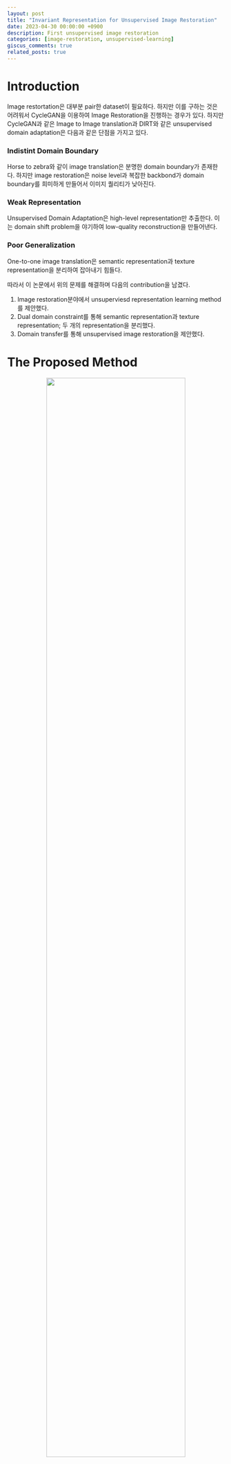```yaml
---
layout: post
title: "Invariant Representation for Unsupervised Image Restoration"
date: 2023-04-30 00:00:00 +0900
description: First unsupervised image restoration
categories: [image-restoration, unsupervised-learning]
giscus_comments: true
related_posts: true
---
```


# Introduction

Image restortation은 대부분 pair한 dataset이 필요하다. 하지만 이를 구하는 것은 어려워서 CycleGAN을 이용하여 Image Restoration을 진행하는 경우가 있다. 하지만 CycleGAN과 같은 Image to Image translation과 DIRT와 같은 unsupervised domain adaptation은 다음과 같은 단점을 가지고 있다.

### Indistint Domain Boundary

Horse to zebra와 같이 image translation은 분명한 domain boundary가 존재한다. 하지만 image restoration은 noise level과 복잡한 backbond가 domain boundary를 희미하게 만들어서 이미지 퀄리티가 낮아진다.

### Weak Representation

Unsupervised Domain Adaptation은 high-level representation만 추출한다. 이는 domain shift problem을 야기하여 low-quality reconstruction을 만들어낸다.

### Poor Generalization

One-to-one image translation은 semantic representation과 texture representation을 분리하여 잡아내기 힘들다.

따라서 이 논문에서 위의 문제를 해결하며 다음의 contribution을 남겼다.

1. Image restoration분야에서 unsuperviesd representation learning method를 제안했다.
2. Dual domain constraint를 통해 semantic representation과 texture representation; 두 개의 representation을 분리했다.
3. Domain transfer를 통해 unsupervised image restoration을 제안했다.

# The Proposed Method

<p align="center">
    <img src="/assets/post/image/unsupervised-image-restoration/Untitled.png" width="80%">
</p>

먼저 문제에 대한 정의를 하겠다. $$\mathcal{X}$$를 Noisy Image Domain, $$\mathcal{Y}$$를 Clean Image Domain이라고 하겠다. Encoder는 각각의 도메인을 같은 vector space인 shared-latent space $$\mathcal{Z}$$로 projection 시킨다. 따라서 vector space에 대하여 다음의 식이 성립한다.

$$
z=E_\mathcal{X}(x)=E_\mathcal{Y}(y)
$$

Generator는 shared-latent space $$\mathcal{Z}$$에서 image를 만들어낸다. 따라서 다음과 같은 식이 성립한다.

$$
x=G_\mathcal{X}(z),y=G_\mathcal{Y}(z)
$$

이 때 각각의 도메인에대해 Encoder와 Generator는 $$\{E_\mathcal{X}, G_\mathcal{X}\}, \{E_\mathcal{Y}, G_\mathcal{Y}\}$$ 각각 존재한다. 각각의 encoder가 shared-latent space $$\mathcal{Z}$$로 projection을 시킨다고 하더라도 각각의 latent vector는 다르다. 따라서 latent vector를 구분하여 적어주겠다.

$$
z_\mathcal{X}=E_\mathcal{X}(x), z_\mathcal{Y}=E_\mathcal{Y}(y)
$$

따라서 우리가 하고싶어하는 Image restoration과정은 다음과 같다.

$$
F^{\mathcal{X}\rightarrow\mathcal{Y}}(x)=G_\mathcal{Y}(z_\mathcal{X})
$$

## Discrete Representation Learning

먼저 one-to-one image translation의 poor generalization 문제를 해결하기 위해 semantic representation과 texture(noise) representation을 분리시켜야한다. 따라서 저자는 다음 4가지의 방법론을 제시했다.

1. Detangling Representation
2. Forward Cross Translation
3. Backward Cross Reconstruction
4. Adversarial Domain Adaptation

### Detangling Representation

<p align="center">
    <img src="/assets/post/image/unsupervised-image-restoration/Untitled%201.png" width="80%">
</p>

먼저 extra noise encoder($$E_\mathcal{X}^N$$)을 도입을 한다. $$E_\mathcal{X}^N$$은 noise를 나타내는 texture latent vector를 뽑아내는 역할로 이를 도입해서 semantic representation과 texture representation을 분리했다. 이를 통해 $$z_\mathcal{X}$와 $$z_\mathcal{Y}$$는 같은 distribution을 가지게 된다. 만약 noise image를 self-reconstruction하려면 $$x=G_\mathcal{X}(z_\mathcal{X}, z_\mathcal{X}^N)$$$을 통하여 같이 reconstruction하면 된다.

### Forward Cross Translation

CycleGAN처럼 noise image에서 clean image 변환과 clean image에서 noise이미지의 변환이 되어야한다. 따라서 다음과 같은 방법으로 이미지 변환을 한다. 이 때 $$\mathcal{Y}$$에 $$\mathcal{X}$$의 noise를 추가하기 위해 $$z_\mathcal{X}^N$$를 이용한다.

1. Noise image → clean image: $$\tilde{x}^{\mathcal{X}\rightarrow\mathcal{Y}} =G_\mathcal{Y}(z_\mathcal{X})$$
2. Clean image → noise image: $$\tilde{y}^{\mathcal{Y}\rightarrow\mathcal{X}} =G_\mathcal{X}(z_\mathcal{Y}\oplus z_\mathcal{X}^N)$$

### Backward Cross Translation

Forward cross translation을 했으니 backward cross translation을 할 수 있다. 이 때 $$\mathcal{X}$$에 $$\mathcal{Y}$$의 noise를 추가하기 위해 $$E_\mathcal{X}^N(\tilde{y}^{\mathcal{Y}\rightarrow\mathcal{X}})$$$를 이용한다.

1. Noise image → clean image: $$\hat{x}=G_\mathcal{X}(E_\mathcal{Y}(\tilde{x}^{\mathcal{X}\rightarrow\mathcal{Y}})\oplus E_\mathcal{X}^N(\tilde{y}^{\mathcal{Y}\rightarrow\mathcal{X}}))$$
2. Clean image → noise image: $$\hat{y}=G_\mathcal{Y}(E_\mathcal{X}(\tilde{y}^{\mathcal{Y}\rightarrow\mathcal{X}}))$$

Backward cross translatio를 학습하기 위해 loss를 다음과 같이 구성한다.

$$
\mathcal{L}_\mathcal{X}^{CC}(G_\mathcal{X},G_\mathcal{Y},E_\mathcal{X},E_\mathcal{Y},E_\mathcal{X}^N)=\mathbb{E}_\mathcal{X}[||G_\mathcal{X}(E_\mathcal{Y}(\tilde{x}^{\mathcal{X}\rightarrow\mathcal{Y}})\oplus E_\mathcal{X}^N(\tilde{y}^{\mathcal{Y}\rightarrow\mathcal{X}}))-x||_1]
$$

$$
\mathcal{L}_\mathcal{Y}^{CC}(G_\mathcal{X},G_\mathcal{Y},E_\mathcal{X},E_\mathcal{Y},E_\mathcal{X}^N)=\mathbb{E}_\mathcal{X}[||G_\mathcal{Y}(E_\mathcal{X}(\tilde{y}^{\mathcal{Y}\rightarrow\mathcal{X}}))-y||_1]
$$

### Adversarial Domain Adaptation

Semantic representation ($$z_\mathcal{X}, z_\mathcal{Y}$$)은 같은 vector space를 사용해야한다. 따라서 이를 강제하기 위해서 reprenentation discriminator $$D_r$$를 사용한다.

$$
\mathcal{L}^\mathcal{R}_{adv}(E_\mathcal{X},E_\mathcal{Y},D_\mathcal{R})=\mathbb{E}_\mathcal{X}[\frac{1}{2}logD_\mathcal{R}(z_\mathcal{X}+\frac{1}{2}(1-logD_\mathcal{R}(z_\mathcal{X})))] + \mathbb{E}_\mathcal{Y}[\frac{1}{2}logD_\mathcal{R}(z_\mathcal{Y}+\frac{1}{2}(1-logD_\mathcal{R}(z_\mathcal{Y})))]
$$

## Self-Supervised Constraint

### Background Consistency Loss

<p align="center">
    <img src="/assets/post/image/unsupervised-image-restoration/Untitled%202.png" width="50%">
</p>

복잡한 background의 Indistint Domain Boundary을 해결하기 위해 backgound consistency loss를 제안한다. Noise가 있는 이미지와 깨끗한 이미지는 gaussian blur를 하면 structure 정보만 남기 때문에 background의 비교가 가능하다. 따라서 저자는 다음과 같은 loss를 추가한다.

$$
\mathcal{L}_{BC}=\sum_{\sigma=5,9,15} \lambda_\sigma||B_\sigma(\mathcal{X})-B_\sigma(\tilde{\mathcal{X}})||_1
$$

### Semantic Consistency Loss

perception loss에서 영감을 받아 pretrained-backbone을 통한 semantic한 정보는 noise가 줄어들 것이라고 기대가 된다. 따라서 VGG19에서 conv5-1 layer와 같이 깊은 layer에서 feature map을 뽑아 비교하여 semantic representations의 consistency를 유지한다.

$$
\mathcal{L}_{SC}=||\phi_l(\mathcal{X}-\phi_l(\tilde{\mathcal{X}})||_2^2
$$

## Joint Optimizing

좋은 성능을 위하여 다른 여러가지도 추가했다.

### Target Domain Adversarial Loss

Noise Domain과 clean image domain에서 결과물을 더 잘만들기 위해 GAN loss를 추가한다.

$$
\mathcal{L}_{adv}^\mathcal{X}=\mathbb{E}_{x\sim P_\mathcal{X}(x)}[logD_\mathcal{X}(x)]+\mathbb{E}_{y\sim P_\mathcal{Y}(y), x \sim P_\mathcal{X}(x)}[log(1-D_\mathcal{X}(G_\mathcal{X}(E_\mathcal{Y}(y), E_\mathcal{X}^N(x))))]
$$

$$
\mathcal{L}_{adv}^\mathcal{Y}=\mathbb{E}_{y\sim P_\mathcal{Y}(y)}[logD_\mathcal{Y}(y)]+\mathbb{E}_{x \sim P_\mathcal{Y}(y)}[log(1-D_\mathcal{Y}(G_\mathcal{Y}(E_\mathcal{X}(x)))]
$$

### Self Reconstruction Loss

안정적인 학습 진행을 위해서 self reconstruction loss도 추가해였다.

$$
\hat{x}=G_\mathcal{X}(E_\mathcal{X}(x)\oplus E_\mathcal{X}^N(x)), \hat{y}=G_\mathcal{Y}(E_\mathcal{Y}(y))
$$

$$
\mathcal{L}^\mathcal{X}_{rec}=||\hat{x} - x||_1, \mathcal{L}^\mathcal{Y}_{rec}=||\hat{y} - y||_1
$$

### KL Divergence Loss

Noise는 보통 normal distribution을 따른다. 따라서 이 논문에서도 latent-vector가 normal distribution을 따르도록 KL divergence loss를 추가했다.

$$
p(z_\mathcal{X}^N\sim N(0, 1))
$$

## Total Loss

모든 loss를 합치면 다음과 같다.

$$
\underset{E_\mathcal{X},E_\mathcal{X}^N,E_\mathcal{Y},G_\mathcal{X},G_\mathcal{Y}}{\operatorname{min}} \underset{D_\mathcal{X},D_\mathcal{Y},D_\mathcal{R}}{\operatorname{max}} =\lambda_\mathcal{R}\mathcal{L}^\mathcal{R}_{adv}+\lambda_{adv}\mathcal{L}^{domain}_{adv}+\lambda_{CC}\mathcal{L}^{CC}+\lambda_{rec}\mathcal{L}^{Rec}+\lambda_{bc}\mathcal{L}^{BC}+\lambda_{sc}\mathcal{L}^{SC}+\lambda_{KL}\mathcal{L}^{KL}


$$

## Restoration

<p align="center">
    <img src="/assets/post/image/unsupervised-image-restoration/Untitled%203.png" width="80%">
</p>

학습이 끝난 후에 noise가 있는 이미지를 보구언하려면 cross encoder-generator $$\{ E_\mathcal{X}, E_\mathcal{Y}\}$ 를 사용하면 된다.

$$
\tilde{x}^{\mathcal{X}\rightarrow \mathcal{Y}}=G_\mathcal{Y}(E_\mathcal{X}(x))
$$

# Experiment

성능은 unsupervised방법들 중에선 성능이 좋다.

<p align="center">
    <img src="/assets/post/image/unsupervised-image-restoration/Untitled%204.png" width="70%">
    <img src="/assets/post/image/unsupervised-image-restoration/Untitled%205.png" width="70%">
    <img src="/assets/post/image/unsupervised-image-restoration/Untitled%206.png" width="70%">
</p>
